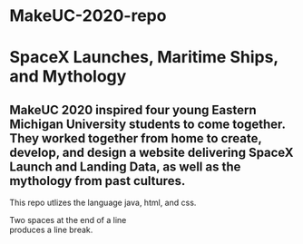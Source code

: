# MakeUC-2020-repo

SpaceX Launches, Maritime Ships, and Mythology
=======

MakeUC 2020 inspired four young Eastern Michigan University students to come together. They worked together from home to create, develop, and design a website delivering SpaceX Launch and Landing Data, as well as the mythology from past cultures. 
-----------

This repo utlizes the language java, html, and css.

Two spaces at the end of a line  
produces a line break.